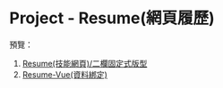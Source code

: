 # Project - Resume(網頁履歷)
	
預覽：

1. [Resume(技能網頁)/二欄固定式版型](https://april808.github.io/project-resume/demo1/dist/index.html)
1. [Resume-Vue(資料綁定)](https://april808.github.io/project-resume/demo2/dist/index.html)
